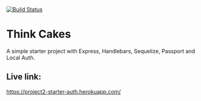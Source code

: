 [![Build Status](https://travis-ci.com/arodrigu1/Project2.svg?branch=master)](https://travis-ci.com/arodrigu1/Project2)

# Think Cakes

A simple starter project with Express, Handlebars, Sequelize, Passport and Local Auth.

## Live link:
https://project2-starter-auth.herokuapp.com/
